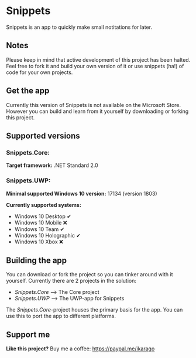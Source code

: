 # Snippets
Snippets is an app to quickly make small notitations for later.

## Notes
Please keep in mind that active development of this project has been halted. Feel free to fork it and build your own version of it or use snippets (ha!) of code for your own projects.

## Get the app
Currently this version of Snippets is not available on the Microsoft Store.
However you can build and learn from it yourself by downloading or forking this project.


## Supported versions
### Snippets.Core:
**Target framework:** .NET Standard 2.0 

### Snippets.UWP:
**Minimal supported Windows 10 version:** 17134 (version 1803)

**Currently supported systems:**

* Windows 10 Desktop ✔
* Windows 10 Mobile ❌
* Windows 10 Team ✔
* Windows 10 Holographic ✔
* Windows 10 Xbox ❌


## Building the app
You can download or fork the project so you can tinker around with it yourself. Currently there are 2 projects in the solution:

* *Snippets.Core* --> The Core project
* *Snippets.UWP* --> The UWP-app for Snippets

The *Snippets.Core*-project houses the primary basis for the app. You can use this to port the app to different platforms.


## Support me
**Like this project?** Buy me a coffee: https://paypal.me/ikarago
